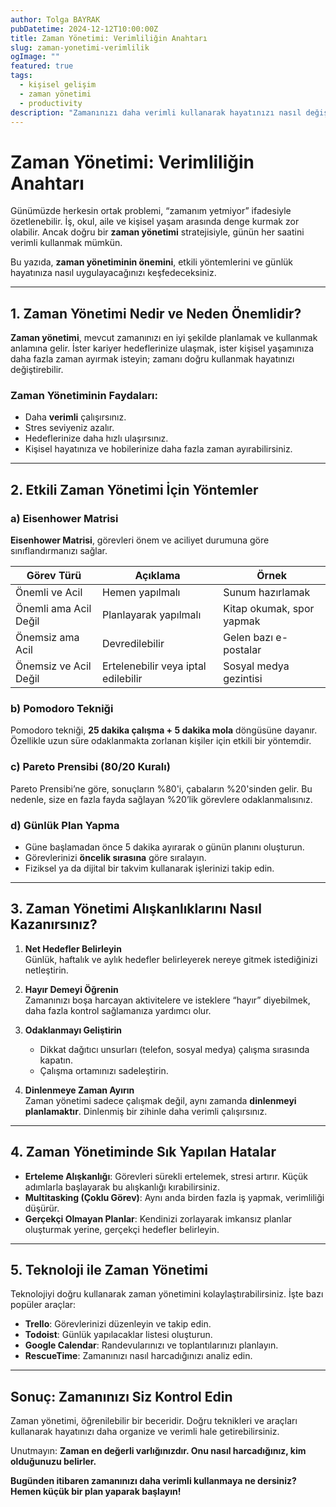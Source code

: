 ```yaml
---
author: Tolga BAYRAK
pubDatetime: 2024-12-12T10:00:00Z
title: Zaman Yönetimi: Verimliliğin Anahtarı
slug: zaman-yonetimi-verimlilik
ogImage: ""
featured: true
tags:
  - kişisel gelişim
  - zaman yönetimi
  - productivity
description: "Zamanınızı daha verimli kullanarak hayatınızı nasıl değiştirebilirsiniz? İşte zaman yönetimi ile ilgili pratik ipuçları ve yöntemler!"
---
```


# Zaman Yönetimi: Verimliliğin Anahtarı

Günümüzde herkesin ortak problemi, “zamanım yetmiyor” ifadesiyle özetlenebilir. İş, okul, aile ve kişisel yaşam arasında denge kurmak zor olabilir. Ancak doğru bir **zaman yönetimi** stratejisiyle, günün her saatini verimli kullanmak mümkün.

Bu yazıda, **zaman yönetiminin önemini**, etkili yöntemlerini ve günlük hayatınıza nasıl uygulayacağınızı keşfedeceksiniz.

---

## **1. Zaman Yönetimi Nedir ve Neden Önemlidir?**

**Zaman yönetimi**, mevcut zamanınızı en iyi şekilde planlamak ve kullanmak anlamına gelir. İster kariyer hedeflerinize ulaşmak, ister kişisel yaşamınıza daha fazla zaman ayırmak isteyin; zamanı doğru kullanmak hayatınızı değiştirebilir.

### **Zaman Yönetiminin Faydaları**:
- Daha **verimli** çalışırsınız.
- Stres seviyeniz azalır.
- Hedeflerinize daha hızlı ulaşırsınız.
- Kişisel hayatınıza ve hobilerinize daha fazla zaman ayırabilirsiniz.

---

## **2. Etkili Zaman Yönetimi İçin Yöntemler**

### **a) Eisenhower Matrisi**

**Eisenhower Matrisi**, görevleri önem ve aciliyet durumuna göre sınıflandırmanızı sağlar.

| Görev Türü                  | Açıklama                          | Örnek                        |
|-----------------------------|-----------------------------------|------------------------------|
| Önemli ve Acil              | Hemen yapılmalı                  | Sunum hazırlamak             |
| Önemli ama Acil Değil       | Planlayarak yapılmalı            | Kitap okumak, spor yapmak    |
| Önemsiz ama Acil            | Devredilebilir                   | Gelen bazı e-postalar        |
| Önemsiz ve Acil Değil       | Ertelenebilir veya iptal edilebilir | Sosyal medya gezintisi      |

### **b) Pomodoro Tekniği**

Pomodoro tekniği, **25 dakika çalışma + 5 dakika mola** döngüsüne dayanır. Özellikle uzun süre odaklanmakta zorlanan kişiler için etkili bir yöntemdir.

### **c) Pareto Prensibi (80/20 Kuralı)**

Pareto Prensibi’ne göre, sonuçların %80'i, çabaların %20'sinden gelir. Bu nedenle, size en fazla fayda sağlayan %20’lik görevlere odaklanmalısınız.

### **d) Günlük Plan Yapma**

- Güne başlamadan önce 5 dakika ayırarak o günün planını oluşturun.
- Görevlerinizi **öncelik sırasına** göre sıralayın.
- Fiziksel ya da dijital bir takvim kullanarak işlerinizi takip edin.

---

## **3. Zaman Yönetimi Alışkanlıklarını Nasıl Kazanırsınız?**

1. **Net Hedefler Belirleyin**  
   Günlük, haftalık ve aylık hedefler belirleyerek nereye gitmek istediğinizi netleştirin.

2. **Hayır Demeyi Öğrenin**  
   Zamanınızı boşa harcayan aktivitelere ve isteklere “hayır” diyebilmek, daha fazla kontrol sağlamanıza yardımcı olur.

3. **Odaklanmayı Geliştirin**  
   - Dikkat dağıtıcı unsurları (telefon, sosyal medya) çalışma sırasında kapatın.  
   - Çalışma ortamınızı sadeleştirin.  

4. **Dinlenmeye Zaman Ayırın**  
   Zaman yönetimi sadece çalışmak değil, aynı zamanda **dinlenmeyi planlamaktır**. Dinlenmiş bir zihinle daha verimli çalışırsınız.

---

## **4. Zaman Yönetiminde Sık Yapılan Hatalar**

- **Erteleme Alışkanlığı**: Görevleri sürekli ertelemek, stresi artırır. Küçük adımlarla başlayarak bu alışkanlığı kırabilirsiniz.  
- **Multitasking (Çoklu Görev)**: Aynı anda birden fazla iş yapmak, verimliliği düşürür.  
- **Gerçekçi Olmayan Planlar**: Kendinizi zorlayarak imkansız planlar oluşturmak yerine, gerçekçi hedefler belirleyin.

---

## **5. Teknoloji ile Zaman Yönetimi**

Teknolojiyi doğru kullanarak zaman yönetimini kolaylaştırabilirsiniz. İşte bazı popüler araçlar:

- **Trello**: Görevlerinizi düzenleyin ve takip edin.  
- **Todoist**: Günlük yapılacaklar listesi oluşturun.  
- **Google Calendar**: Randevularınızı ve toplantılarınızı planlayın.  
- **RescueTime**: Zamanınızı nasıl harcadığınızı analiz edin.

---

## **Sonuç: Zamanınızı Siz Kontrol Edin**

Zaman yönetimi, öğrenilebilir bir beceridir. Doğru teknikleri ve araçları kullanarak hayatınızı daha organize ve verimli hale getirebilirsiniz.

Unutmayın: **Zaman en değerli varlığınızdır. Onu nasıl harcadığınız, kim olduğunuzu belirler.**

**Bugünden itibaren zamanınızı daha verimli kullanmaya ne dersiniz? Hemen küçük bir plan yaparak başlayın!**
